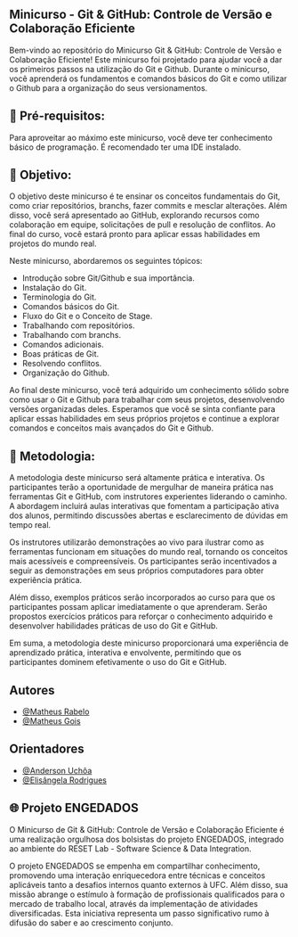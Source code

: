 
## Minicurso - Git & GitHub: Controle de Versão e Colaboração Eficiente

Bem-vindo ao repositório do Minicurso Git & GitHub: Controle de Versão e Colaboração Eficiente! Este minicurso foi projetado para ajudar você a dar os primeiros passos na utilização do Git e Github. Durante o minicurso, você aprenderá os fundamentos e comandos básicos do Git e como utilizar o Github para a organização do seus versionamentos.

## 📝 Pré-requisitos:
Para aproveitar ao máximo este minicurso, você deve ter conhecimento básico de programação. É recomendado ter uma IDE instalado.

## 🚀 Objetivo:
O objetivo deste minicurso é te ensinar os conceitos fundamentais do Git, como criar repositórios, branchs, fazer commits e mesclar alterações. Além disso, você será apresentado ao GitHub, explorando recursos como colaboração em equipe, solicitações de pull e resolução de conflitos. Ao final do curso, você estará pronto para aplicar essas habilidades em projetos do mundo real.

Neste minicurso, abordaremos os seguintes tópicos:

- Introdução sobre Git/Github e sua importância.
- Instalação do Git.
- Terminologia do Git.
- Comandos básicos do Git.
- Fluxo do Git e o Conceito de Stage.
- Trabalhando com repositórios.
- Trabalhando com branchs.
- Comandos adicionais.
- Boas práticas de Git.
- Resolvendo conflitos.
- Organização do Github.

Ao final deste minicurso, você terá adquirido um conhecimento sólido sobre como usar o Git e Github para trabalhar com seus projetos, desenvolvendo versões organizadas deles. Esperamos que você se sinta confiante para aplicar essas habilidades em seus próprios projetos e continue a explorar comandos e conceitos mais avançados do Git e Github.

## 📃 Metodologia:

A metodologia deste minicurso será altamente prática e interativa. Os participantes terão a oportunidade de mergulhar de maneira prática nas ferramentas Git e GitHub, com instrutores experientes liderando o caminho. A abordagem incluirá aulas interativas que fomentam a participação ativa dos alunos, permitindo discussões abertas e esclarecimento de dúvidas em tempo real.

Os instrutores utilizarão demonstrações ao vivo para ilustrar como as ferramentas funcionam em situações do mundo real, tornando os conceitos mais acessíveis e compreensíveis. Os participantes serão incentivados a seguir as demonstrações em seus próprios computadores para obter experiência prática.

Além disso, exemplos práticos serão incorporados ao curso para que os participantes possam aplicar imediatamente o que aprenderam. Serão propostos exercícios práticos para reforçar o conhecimento adquirido e desenvolver habilidades práticas de uso do Git e GitHub.

Em suma, a metodologia deste minicurso proporcionará uma experiência de aprendizado prática, interativa e envolvente, permitindo que os participantes dominem efetivamente o uso do Git e GitHub.

## Autores

- [@Matheus Rabelo](https://www.linkedin.com/in/matheus-feitosa-de-oliveira-rabelo)
- [@Matheus Gois](https://www.linkedin.com/in/matheus-gois-37659526b/)

## Orientadores

- [@Anderson Uchôa](https://www.linkedin.com/in/andersongnuchoa/)
- [@Elisângela Rodrigues](https://www.linkedin.com/in/elis%C3%A2ngela-rodrigues-13a889190/)

## 🌐 Projeto ENGEDADOS 

O Minicurso de Git & GitHub: Controle de Versão e Colaboração Eficiente é uma realização orgulhosa dos bolsistas do projeto ENGEDADOS, integrado ao ambiente do RESET Lab - Software Science & Data Integration. 

O projeto ENGEDADOS se empenha em compartilhar conhecimento, promovendo uma interação enriquecedora entre técnicas e conceitos aplicáveis tanto a desafios internos quanto externos à UFC. Além disso, sua missão abrange o estímulo à formação de profissionais qualificados para o mercado de trabalho local, através da implementação de atividades diversificadas. Esta iniciativa representa um passo significativo rumo à difusão do saber e ao crescimento conjunto.
